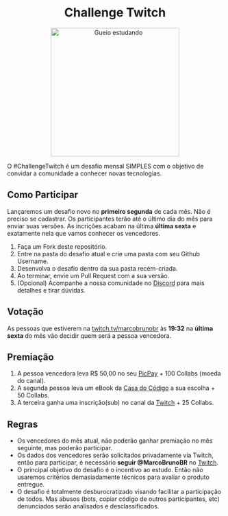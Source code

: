 <h1 align="center">Challenge Twitch</h1>

<center>
<img src="https://i.imgur.com/Z4UqV1g.png" alt="Gueio estudando" width="300">
</center>

O #ChallengeTwitch é um desafio mensal SIMPLES com o objetivo de convidar a comunidade a conhecer novas tecnologias.

## Como Participar

Lançaremos um desafio novo no **primeiro segunda** de cada mês.
Não é preciso se cadastrar. Os participantes terão até o último dia do mês para enviar suas versões.
As incrições acabam na última **última sexta** e exatamente nela que vamos conhecer os vencedores.

1. Faça um Fork deste repositório.
2. Entre na pasta do desafio atual e crie uma pasta com seu Github Username.
3. Desenvolva o desafio dentro da sua pasta recém-criada.
4. Ao terminar, envie um Pull Request com a sua versão.
5. (Opcional) Acompanhe a nossa comunidade no [Discord](https://discord.gg/YeeEAYj) para mais detalhes e tirar dúvidas.

## Votação

As pessoas que estiverem na [twitch.tv/marcobrunobr](https://twitch.tv/marcobrunobr) às **19:32** na **última sexta** do mês vão decidir quem será a pessoa vencedora.

## Premiação

1. A pessoa vencedora leva R\$ 50,00 no seu [PicPay](https://www.picpay.com/site) + 100 Collabs (moeda do canal).
2. A segunda pessoa leva um eBook da [Casa do Código](https://www.casadocodigo.com.br/) a sua escolha + 50 Collabs.
3. A terceira ganha uma inscrição(sub) no canal da [Twitch](https://www.twitch.tv/marcobrunobr) + 25 Collabs.

## Regras

- Os vencedores do mês atual, não poderão ganhar premiação no mês seguinte, mas poderão participar.
- Os dados dos vencedores serão solicitados privadamente via Twitch, então para participar, é necessário **seguir @MarcoBrunoBR** no [Twitch](https://www.twitch.tv/marcobrunobr).
- O principal objetivo do desafio é o incentivo ao estudo. Então não usaremos critérios demasiadamente técnicos para avaliar o produto entregue.
- O desafio é totalmente desburocratizado visando facilitar a participação de todos. Mas abusos (bots, copiar código de outros participantes, etc) denunciados serão analisados e desclassificados.
